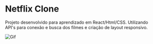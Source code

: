 # Netflix Clone

Projeto desenvolvido para aprendizado em React/Html/CSS.
Utilizando API's para conexão e busca dos filmes e criação de layout responsivo.

![Gif](https://github.com/krachliwski/netflixclone/blob/master/Readme.gif)
